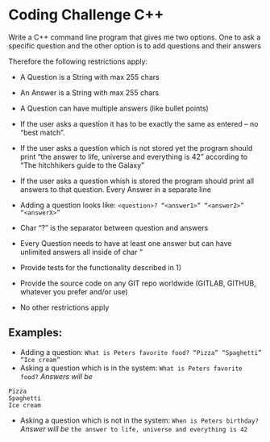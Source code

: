 # Coding Challenge C++

Write a C++ command line program that gives me two options. One to ask a specific question and the other option is to add questions and their answers
 

Therefore the following restrictions apply:

* A Question is a String with max 255 chars
* An Answer is a String with max 255 chars
* A Question can have multiple answers (like bullet points)
* If the user asks a question it has to be exactly the same as entered – no “best match”.
* If the user asks a question which is not stored yet the program should print “the answer to life, universe and everything is 42” according to “The hitchhikers guide to the Galaxy”
* If the user asks a question whish is  stored the program should print all answers to that question. Every Answer in a separate line
* Adding a question looks like: `<question>? “<answer1>” “<answer2>” “<answerX>”`
 * Char “?” is the separator between question and answers
 * Every Question needs to have at least one answer but can have unlimited answers all inside of char “
 

* Provide tests for the functionality described in 1)
* Provide the source code on any GIT repo worldwide (GITLAB, GITHUB, whatever you prefer and/or use)
* No other restrictions apply
 

## Examples:

* Adding a question:
`What is Peters favorite food? “Pizza” “Spaghetti” “Ice cream”`
* Asking a question which is in the system:
`What is Peters favorite food?`
_Answers will be_
```
Pizza
Spaghetti
Ice cream
```
* Asking a question which is not in the system:
`When is Peters birthday?`
_Answer will be_
`the answer to life, universe and everything is 42`
 
